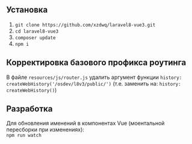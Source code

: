 ## Установка
1. `git clone https://github.com/xzdwq/laravel8-vue3.git`
2. `cd laravel8-vue3`
3. `composer update`
4. `npm i`

## Корректировка базового профикса роутинга
В файле `resources/js/router.js` удалить аргумент функции `history: createWebHistory('/osdev/l8v3/public/')` (т.е. заменить на: `history: createWebHistory()`)

## Разработка
Для обновления именений в компонентах Vue (моентальной пересборки при изменениях):  
`npm run watch`